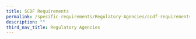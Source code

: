 ```yaml
---
title: SCDF Requirements
permalink: /specific-requirements/Regulatory-Agencies/scdf-requirements/
description: ""
third_nav_title: Regulatory Agencies
---
```

